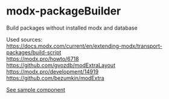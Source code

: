 # modx-packageBuilder
Build packages without installed modx and database

Used sources:  
https://docs.modx.com/current/en/extending-modx/transport-packages/build-script  
https://modx.pro/howto/6718  
https://github.com/gvozdb/modExtraLayout  
https://modx.pro/development/14919  
https://github.com/bezumkin/modExtra  

[See sample component](https://github.com/web-effect/modx-sampleComponent)
 